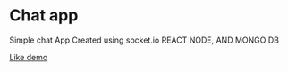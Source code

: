 # Chat app
Simple chat App Created using socket.io REACT NODE, AND MONGO DB

<a href= "https://chatrj.netlify.app/"> Like demo </a>
